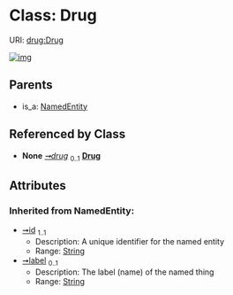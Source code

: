
# Class: Drug




URI: [drug:Drug](http://w3id.org/ontogpt/drug/Drug)


[![img](https://yuml.me/diagram/nofunky;dir:TB/class/[NamedEntity],[DrugMechanism]-%20drug%200..1>[Drug&#124;id(i):string;label(i):string%20%3F],[NamedEntity]^-[Drug],[DrugMechanism])](https://yuml.me/diagram/nofunky;dir:TB/class/[NamedEntity],[DrugMechanism]-%20drug%200..1>[Drug&#124;id(i):string;label(i):string%20%3F],[NamedEntity]^-[Drug],[DrugMechanism])

## Parents

 *  is_a: [NamedEntity](NamedEntity.md)

## Referenced by Class

 *  **None** *[➞drug](drugMechanism__drug.md)*  <sub>0..1</sub>  **[Drug](Drug.md)**

## Attributes


### Inherited from NamedEntity:

 * [➞id](namedEntity__id.md)  <sub>1..1</sub>
     * Description: A unique identifier for the named entity
     * Range: [String](types/String.md)
 * [➞label](namedEntity__label.md)  <sub>0..1</sub>
     * Description: The label (name) of the named thing
     * Range: [String](types/String.md)
